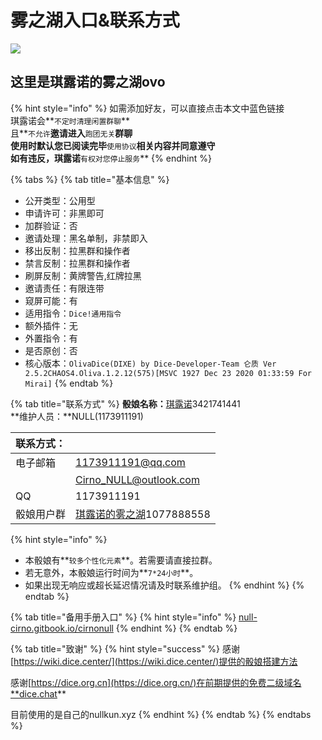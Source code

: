 # 雾之湖入口&联系方式

![](.gitbook/assets/⑨.png)



## 这里是琪露诺的雾之湖ovo

{% hint style="info" %}
如需添加好友，可以直接点击本文中蓝色链接  
琪露诺会**`不定时清理闲置群聊`**  
且**`不允许`**邀请进入**`跑团无关`**群聊  
使用时默认您已阅读完毕**`使用协议`**相关内容并同意遵守  
如有违反，琪露诺**`有权对您停止服务`**
{% endhint %}

{% tabs %}
{% tab title="基本信息" %}
* 公开类型：公用型
* 申请许可：非黑即可
* 加群验证：否
* 邀请处理：黑名单制，非禁即入
* 移出反制：拉黑群和操作者
* 禁言反制：拉黑群和操作者
* 刷屏反制：黄牌警告,红牌拉黑
* 邀请责任：有限连带
* 窥屏可能：有
* 适用指令：`Dice!通用指令`
* 额外插件：无
* 外置指令：有
* 是否原创：否
* 核心版本：`OlivaDice(DIXE) by Dice-Developer-Team 仑质 Ver 2.5.2CHAOS4.Oliva.1.2.12(575)[MSVC 1927 Dec 23 2020 01:33:59 For Mirai]`
{% endtab %}

{% tab title="联系方式" %}
**骰娘名称：**[琪露诺](https://wpa.qq.com/msgrd?v=3&uin=3421741441&site=qq&menu=yes)3421741441  
**维护人员：**NULL\(1173911191\)

| 联系方式： |  |
| :--- | :--- |
| 电子邮箱 | [1173911191@qq.com](mailto:1173911191@qq.com) |
|  | [Cirno\_NULL@outlook.com](mailto:Cirno_NULL@outlook.com) |
| QQ | 1173911191 |
| 骰娘用户群 | [琪露诺的雾之湖](https://qm.qq.com/cgi-bin/qm/qr?k=KOgaj0zfGpfg84WTPFXkAT5itubpW-o7&jump_from=webapi)1077888558 |

{% hint style="info" %}
* 本骰娘有**`较多个性化元素`**。若需要请直接拉群。
* 若无意外，本骰娘运行时间为**`7*24小时`**。
* 如果出现无响应或超长延迟情况请及时联系维护组。 
{% endhint %}
{% endtab %}

{% tab title="备用手册入口" %}
{% hint style="info" %}
[null-cirno.gitbook.io/cirnonull](https://null-cirno.gitbook.io/cirnonull)
{% endhint %}
{% endtab %}

{% tab title="致谢" %}
{% hint style="success" %}
感谢[https://wiki.dice.center/](https://wiki.dice.center/)提供的骰娘搭建方法

感谢[https://dice.org.cn](https://dice.org.cn/)在前期提供的免费二级域名**dice.chat**

目前使用的是自己的nullkun.xyz
{% endhint %}
{% endtab %}
{% endtabs %}

